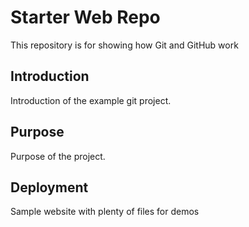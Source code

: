 # Starter Web Repo

This repository is for showing how Git and GitHub work

## Introduction
Introduction of the example git project.

## Purpose
Purpose of the project.

## Deployment

Sample website with plenty of files for demos